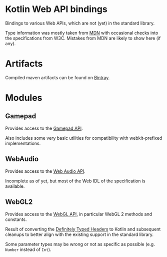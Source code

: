 # Kotlin Web API bindings
Bindings to various Web APIs, which are not (yet) in the standard library.

Type information was mostly taken from [MDN](https://developer.mozilla.org)
with occasional checks into the specifications from W3C. Mistakes from
MDN are likely to show here (if any).

# Artifacts
Compiled maven artifacts can be found on
[Bintray](https://bintray.com/gitout/scapes-engine/web-kt-bindings).

# Modules

## Gamepad
Provides access to the
[Gamepad API](https://developer.mozilla.org/en-US/docs/Web/API/Gamepad_API).

Also includes some very basic utilities for compatibility with webkit-prefixed
implementations.

## WebAudio
Provides access to the
[Web Audio API](https://developer.mozilla.org/en-US/docs/Web/API/Web_Audio_API).

Incomplete as of yet, but most of the Web IDL of the specification is available.

## WebGL2
Provides access to the
[WebGL API](https://developer.mozilla.org/en-US/docs/Web/API/WebGL_API),
in particular WebGL 2 methods and constants.

Result of converting the
[Definitely Typed Headers](https://github.com/DefinitelyTyped/DefinitelyTyped/tree/master/types/webgl2)
to Kotlin and subsequent cleanups to better align with the existing support
in the standard library.

Some parameter types may be wrong or not as specific as possible
(e.g. `Number` instead of `Int`).
